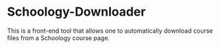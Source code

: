 # Schoology-Downloader

This is a front-end tool that allows one to automatically download course files from a Schoology course page.
